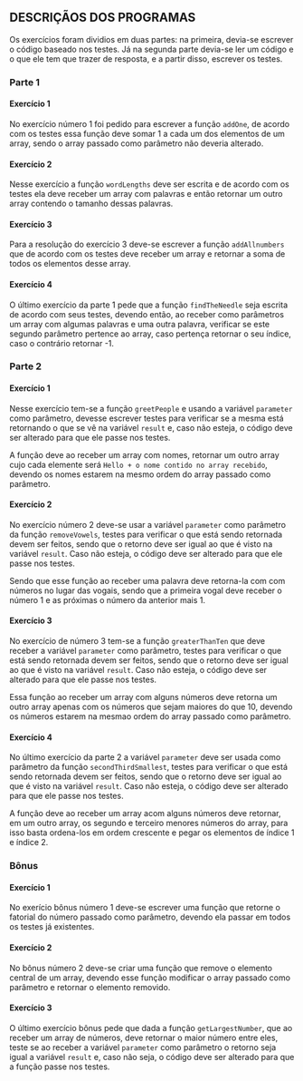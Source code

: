 ## DESCRIÇÃOS DOS PROGRAMAS

Os exercícios foram dividios em duas partes: na primeira, devia-se escrever o código baseado nos testes. Já na segunda parte devia-se ler um código e o que ele tem que trazer de resposta, e a partir disso, escrever os testes.

### Parte 1

#### Exercício 1

No exercício número 1 foi pedido para escrever a função `addOne`, de acordo com os testes essa função deve somar 1 a cada um dos elementos de um array, sendo o array passado como parâmetro não deveria alterado.

#### Exercício 2

Nesse exercício a função `wordLengths` deve ser escrita e de acordo com os testes ela deve receber um array com palavras e então retornar um outro array contendo o tamanho dessas palavras.

#### Exercício 3

Para a resolução do exercício 3 deve-se escrever a função `addAllnumbers` que de acordo com os testes deve receber um array e retornar a soma de todos os elementos desse array.

#### Exercício 4

O último exercício da parte 1 pede que a função `findTheNeedle` seja escrita de acordo com seus testes, devendo então, ao receber como parâmetros um array com algumas palavras e uma outra palavra, verificar se este segundo parâmetro pertence ao array, caso pertença retornar o seu índice, caso o contrário retornar -1.

### Parte 2

#### Exercício 1

Nesse exercício tem-se a função `greetPeople` e usando a variável `parameter` como parâmetro, devesse escrever testes para verificar se a mesma está retornando o que se vê na variável `result` e, caso não esteja, o código deve ser alterado para que ele passe nos testes.

A função deve ao receber um array com nomes, retornar um outro array cujo cada elemente será `Hello + o nome contido no array recebido`, devendo os nomes estarem na mesmo ordem do array passado como parâmetro.

#### Exercício 2

No exercício número 2 deve-se usar a variável `parameter` como parâmetro da função `removeVowels`, testes para verificar o que está sendo retornada devem ser feitos, sendo que o retorno deve ser igual ao que é visto na variável `result`. Caso não esteja, o código deve ser alterado para que ele passe nos testes.

Sendo que esse função ao receber uma palavra deve retorna-la com com números no lugar das vogais, sendo que a primeira vogal deve receber o número 1 e as próximas o número da anterior mais 1.

#### Exercício 3

No exercício de número 3 tem-se a função `greaterThanTen` que deve receber a variável `parameter` como parâmetro, testes para verificar o que está sendo retornada devem ser feitos, sendo que o retorno deve ser igual ao que é visto na variável `result`. Caso não esteja, o código deve ser alterado para que ele passe nos testes.

Essa função ao receber um array com alguns números deve retorna um outro array apenas com os números que sejam maiores do que 10, devendo os números estarem na mesmao ordem do array passado como parâmetro.

#### Exercício 4

No último exercício da parte 2 a variável `parameter` deve ser usada como parâmetro da função `secondThirdSmallest`, testes para verificar o que está sendo retornada devem ser feitos, sendo que o retorno deve ser igual ao que é visto na variável `result`. Caso não esteja, o código deve ser alterado para que ele passe nos testes.

A função deve ao receber um array acom alguns números deve retornar, em um outro array, os segundo e terceiro menores números do array, para isso basta ordena-los em ordem crescente e pegar os elementos de índice 1 e índice 2.

### Bônus

#### Exercício 1

No exerício bônus número 1 deve-se escrever uma função que retorne o fatorial do número passado como parâmetro, devendo ela passar em todos os testes já existentes.

#### Exercício 2

No bônus número 2 deve-se criar uma função que remove o elemento central de um array, devendo esse função modificar o array passado como parâmetro e retornar o elemento removido.

#### Exercício 3

O último exercício bônus pede que dada a função `getLargestNumber`, que ao receber um array de números, deve retornar o maior número entre eles, teste se ao receber a variável `parameter` como parâmetro o retorno seja igual a variável `result` e, caso não seja, o código deve ser alterado para que a função passe nos testes.
